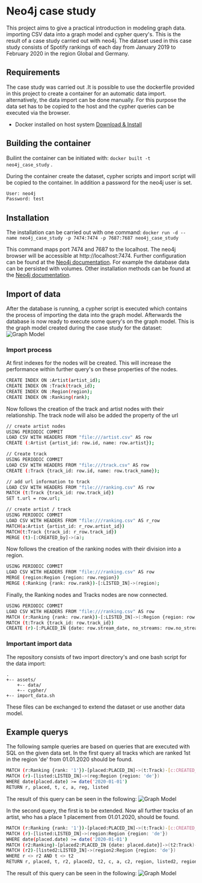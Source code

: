 # Neo4j case study
This project aims to give a practical introduction in modeling graph data. importing CSV data into a graph model and cypher query's. This is the result of a
case study carried out with neo4j. The dataset used in this case study consists of Spotify rankings of each day from January 2019 to February 2020 in the region Global and Germany. 


## Requirements
The case study was carried out .It is possible to use the dockerfile provided in this project to create a container for an automatic data import. alternatively, the data import can be done manually. For this purpose the data set has to be copied to the host and the cypher queries can be executed via the browser. 
- Docker installed on host system [Download & Install](https://docs.docker.com/desktop/)

## Building the container
Builint the container can be initiated with:
`docker built -t neo4j_case_study` .

During the container create the dataset, cypher scripts and import script will be copied to the container. In addition a password for the neo4j user is set.
```bash
User: neo4j
Password: test
```

## Installation
The installation can be carried out with one command: `docker run -d --name neo4j_case_study -p 7474:7474 -p 7687:7687 neo4j_case_study`

This command maps port 7474 and 7687 to the localhost. The neo4j browser will be accessible at http://localhost:7474. Further configuration can be found at the [Neo4j documentation](https://neo4j.com/developer/docker-run-neo4j/). For example the database data can be 
persisted with volumes. Other installation methods can be found at the 
[Neo4j documentation](httos://neo4j.com/docs/operations-manual/current/installation/). 

## Import of data

After the database is running, a cypher script is executed which contains the process of importing the data into the graph model. Afterwards the database is now ready to execute some query's on the graph model. This is the graph model created during the case study  for the dataset:
![Graph Model](assets/graph_model.png)

### Import process
At first indexes for the nodes will be created. This will increase the 
performance within further query's on these properties of the nodes.
```bash
CREATE INDEX ON :Artist(artist_id);
CREATE INDEX ON :Track(track_id);
CREATE INDEX ON :Region(region);
CREATE INDEX ON :Ranking(rank);
```

Now follows the creation of the track and artist nodes with their relationship.
The track node will also be added the property of the url
```bash
// create artist nodes
USING PERIODIC COMMIT
LOAD CSV WITH HEADERS FROM "file:///artist.csv" AS row
CREATE (:Artist {artist_id: row.id, name: row.artist});

// Create track
USING PERIODIC COMMIT
LOAD CSV WITH HEADERS FROM "file:///track.csv" AS row
CREATE (:Track {track_id: row.id, name: row.track_name});

// add url information to track
LOAD CSV WITH HEADERS FROM "file:///ranking.csv" AS row
MATCH (t:Track {track_id: row.track_id})
SET t.url = row.url;

// create artist / track
USING PERIODIC COMMIT
LOAD CSV WITH HEADERS FROM "file:///ranking.csv" AS r_row
MATCH(a:Artist {artist_id: r_row.artist_id})
MATCH(t:Track {track_id: r_row.track_id})
MERGE (t)-[:CREATED_by]->(a);
```
Now follows the creation of the ranking nodes with their division into a region.
```bash
USING PERIODIC COMMIT
LOAD CSV WITH HEADERS FROM "file:///ranking.csv" AS row
MERGE (region:Region {region: row.region})
MERGE (:Ranking {rank: row.rank})-[:LISTED_IN]->(region);
```

Finally, the Ranking nodes and Tracks nodes are now connected. 
```bash
USING PERIODIC COMMIT
LOAD CSV WITH HEADERS FROM "file:///ranking.csv" AS row
MATCH (r:Ranking {rank: row.rank})-[:LISTED_IN]->(:Region {region: row.region})
MATCH (t:Track {track_id: row.track_id})
CREATE (r)-[:PLACED_IN {date: row.stream_date, no_streams: row.no_streams}]->(t);
```

### Important import data
The repository consists of two import directory's and one bash script for the data import:
```
.
+-- assets/
    +-- data/
    +-- cypher/
+-- import_data.sh
```
These files can be exchanged to extend the dataset or use another data model.

## Example querys
The following sample queries are based on queries that are executed with SQL on the given data set. In the first query all tracks which are ranked 1st in the region 'de' from 01.01.2020 should be found. 
```bash
MATCH (r:Ranking {rank: '1'})-[placed:PLACED_IN]->(t:Track)-[c:CREATED_by]->(a:Artist)
MATCH (r)-[listed:LISTED_IN]->(reg:Region {region: 'de'})
WHERE date(placed.date) >= date('2020-01-01')
RETURN r, placed, t, c, a, reg, listed
```
The result of this query can be seen in the following:
![Graph Model](assets/query1.png)


In the second query, the first is to be extended. Now all further tracks of an artist, who has a place 1 placement from 01.01.2020, should be found.
```bash
MATCH (r:Ranking {rank: '1'})-[placed:PLACED_IN]->(t:Track)-[c:CREATED_by]->(a:Artist)
MATCH (r)-[listed:LISTED_IN]->(region:Region {region: 'de'})
WHERE date(placed.date) >= date('2020-01-01')
MATCH (r2:Ranking)-[placed2:PLACED_IN {date: placed.date}]->(t2:Track)-[c2:CREATED_by]->(a)
MATCH (r2)-[listed2:LISTED_IN]->(region2:Region {region: 'de'})
WHERE r <> r2 AND t <> t2
RETURN r, placed, t, r2, placed2, t2, c, a, c2, region, listed2, region2, listed
```
The result of this query can be seen in the following:
![Graph Model](assets/query2.png)